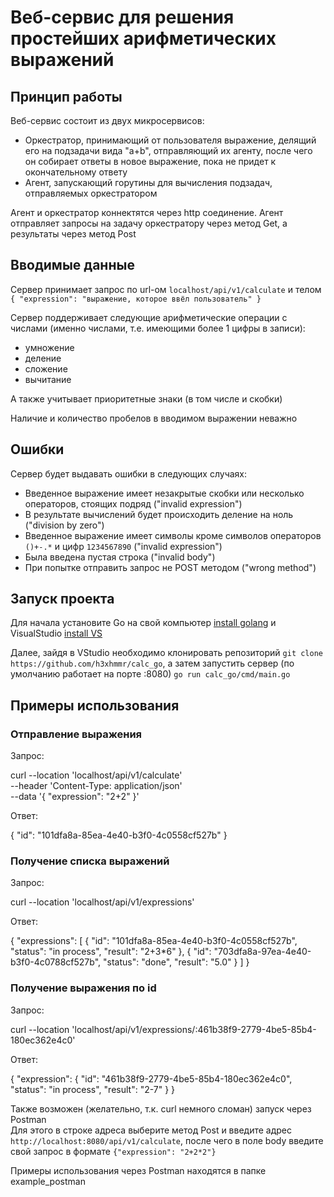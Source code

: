 # Веб-сервис для решения простейших арифметических выражений

## Принцип работы
Веб-сервис состоит из двух микросервисов:
* Оркестратор, принимающий от пользователя выражение, делящий его на подзадачи вида "a+b", отправляющий их агенту, после чего он собирает ответы в новое выражение, пока не придет к окончательному ответу
* Агент, запускающий горутины для вычисления подзадач, отправляемых оркестратором

Агент и оркестратор коннектятся через http соединение. Агент отправляет запросы на задачу оркестратору через метод Get, а результаты через метод Post

## Вводимые данные


Сервер принимает запрос по url-ом `localhost/api/v1/calculate` и телом  `{
    "expression": "выражение, которое ввёл пользователь"
}`


Сервер поддерживает следующие арифметические операции с числами (именно числами, т.е. имеющими более 1 цифры в записи):  
* умножение
* деление
* сложение
* вычитание


А также учитывает приоритетные знаки (в том числе и скобки)


Наличие и количество пробелов в вводимом выражении неважно


## Ошибки


Сервер будет выдавать ошибки в следующих случаях:  
* Введенное выражение имеет незакрытые скобки или несколько операторов, стоящих подряд ("invalid expression")
* В результате вычислений будет происходить деление на ноль ("division by zero")
* Введенное выражение имеет символы кроме символов операторов `()+-.*` и цифр `1234567890` ("invalid expression")
* Была введена пустая строка ("invalid body")
* При попытке отправить запрос не POST методом ("wrong method")


## Запуск проекта

Для начала установите Go на свой компьютер [install golang](https://go.dev/doc/install) и VisualStudio [install VS](https://code.visualstudio.com/)

Далее, зайдя в VStudio необходимо клонировать репозиторий `git clone https://github.com/h3xhmmr/calc_go`, а затем запустить сервер (по умолчанию работает на порте :8080) `go run calc_go/cmd/main.go`


## Примеры использования

### Отправление выражения
Запрос:


curl --location 'localhost/api/v1/calculate' \
--header 'Content-Type: application/json' \
--data '{
  "expression": "2+2"
}'


Ответ:


{
    "id": "101dfa8a-85ea-4e40-b3f0-4c0558cf527b"
}


### Получение списка выражений 
Запрос:


curl --location 'localhost/api/v1/expressions'


Ответ:


{
    "expressions": [
        {
            "id": "101dfa8a-85ea-4e40-b3f0-4c0558cf527b",
            "status": "in process",
            "result": "2+3*6"
        },
        {
            "id": "703dfa8a-97ea-4e40-b3f0-4c0788cf527b",
            "status": "done",
            "result": "5.0"
        }
    ]
}


### Получение выражения по id 
Запрос:


curl --location 'localhost/api/v1/expressions/:461b38f9-2779-4be5-85b4-180ec362e4c0'


Ответ:


{
    "expression":
        {
            "id": "461b38f9-2779-4be5-85b4-180ec362e4c0",
            "status": "in process",
            "result": "2-7"
        }
}


Также возможен (желательно, т.к. curl немного сломан) запуск через Postman  
Для этого в строке адреса выберите метод Post и введите адрес `http://localhost:8080/api/v1/calculate`, после чего в поле body введите свой запрос в формате `{"expression": "2+2*2"}`


Примеры использования через Postman находятся в папке example_postman